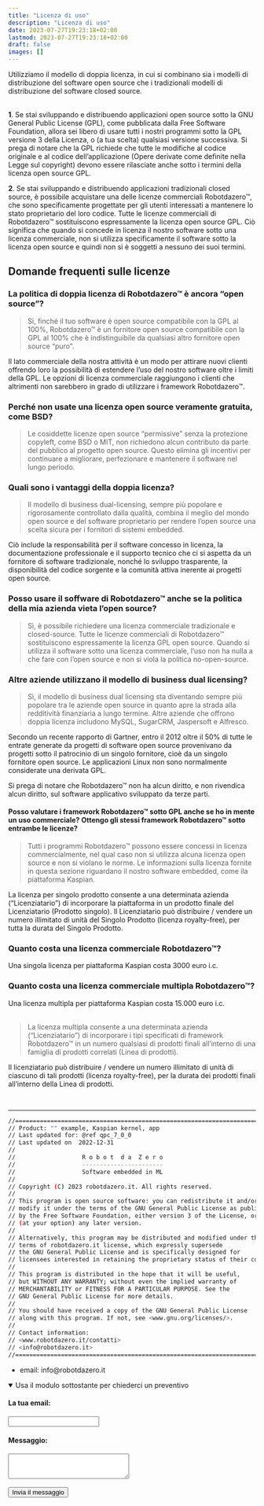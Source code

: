 ```yaml
---
title: "Licenza di uso"
description: "Licenza di uso"
date: 2023-07-27T19:23:18+02:00
lastmod: 2023-07-27T19:23:18+02:00
draft: false
images: []
---
```




<div class="alert alert-doks d-flexflex-shrink-1" role="alert">
Utilizziamo il modello di doppia licenza, in cui si combinano sia i modelli di distribuzione del software open source che i tradizionali modelli di distribuzione del software closed source.
</div>

<br>

**1**. Se stai sviluppando e distribuendo applicazioni open source sotto la GNU General Public License (GPL), come pubblicata dalla Free Software Foundation, allora sei libero di usare tutti i nostri programmi sotto la GPL versione 3 della Licenza, o (a tua scelta) qualsiasi versione successiva. Si prega di notare che la GPL richiede che tutte le modifiche al codice originale e al codice dell’applicazione (Opere derivate come definite nella Legge sul copyright) devono essere rilasciate anche sotto i termini della licenza open source GPL.

**2**. Se stai sviluppando e distribuendo applicazioni tradizionali closed source, è possibile acquistare una delle licenze commerciali Robotdazero™, che sono specificamente progettate per gli utenti interessati a mantenere lo stato proprietario del loro codice. Tutte le licenze commerciali di Robotdazero™ sostituiscono espressamente la licenza open source GPL. Ciò significa che quando si concede in licenza il nostro software sotto una licenza commerciale, non si utilizza specificamente il software sotto la licenza open source e quindi non si è soggetti a nessuno dei suoi termini.


## Domande frequenti sulle licenze

### La politica di doppia licenza di Robotdazero™ è ancora “open source”?

> Sì, finché il tuo software è open source compatibile con la GPL al 100%, Robotdazero™ è un fornitore open source compatibile con la GPL al 100% che è indistinguibile da qualsiasi altro fornitore open source “puro”.

Il lato commerciale della nostra attività è un modo per attirare nuovi clienti offrendo loro la possibilità di estendere l’uso del nostro software oltre i limiti della GPL. Le opzioni di licenza commerciale raggiungono i clienti che altrimenti non sarebbero in grado di utilizzare i framework Robotdazero™.

### Perché non usate una licenza open source veramente gratuita, come BSD?

> Le cosiddette licenze open source “permissive” senza la protezione copyleft, come BSD o MIT, non richiedono alcun contributo da parte del pubblico al progetto open source. Questo elimina gli incentivi per continuare a migliorare, perfezionare e mantenere il software nel lungo periodo. 

### Quali sono i vantaggi della doppia licenza?

> Il modello di business dual-licensing, sempre più popolare e rigorosamente controllato dalla qualità, combina il meglio del mondo open source e del software proprietario per rendere l’open source una scelta sicura per i fornitori di sistemi embedded. 

Ciò include la responsabilità per il software concesso in licenza, la documentazione professionale e il supporto tecnico che ci si aspetta da un fornitore di software tradizionale, nonché lo sviluppo trasparente, la disponibilità del codice sorgente e la comunità attiva inerente ai progetti open source.


### Posso usare il soffware di Robotdazero™ anche se la politica della mia azienda vieta l’open source?

> Sì, è possibile richiedere una licenza commerciale tradizionale e closed-source. Tutte le licenze commerciali di Robotdazero™ sostituiscono espressamente la licenza GPL open source. Quando si utilizza il software sotto una licenza commerciale, l’uso non ha nulla a che fare con l’open source e non si viola la politica no-open-source. 

### Altre aziende utilizzano il modello di business dual licensing? 

> Sì, il modello di business dual licensing sta diventando sempre più popolare tra le aziende open source in quanto apre la strada alla redditività finanziaria a lungo termine. Altre aziende che offrono doppia licenza includono MySQL, SugarCRM, Jaspersoft e Alfresco. 

Secondo un recente rapporto di Gartner, entro il 2012 oltre il 50% di tutte le entrate generate da progetti di software open source provenivano da progetti sotto il patrocinio di un singolo fornitore, cioè da un singolo fornitore open source. Le applicazioni Linux non sono normalmente considerate una derivata GPL. 

<div class="alert alert-doks d-flexflex-shrink-1" role="alert">
Si prega di notare che Robotdazero™ non ha alcun diritto, e non rivendica alcun diritto, sul software applicativo sviluppato da terze parti.
</div>

#### Posso valutare i framework Robotdazero™ sotto GPL anche se ho in mente un uso commerciale?  Ottengo gli stessi framework Robotdazero™ sotto entrambe le licenze?  

> Tutti i programmi Robotdazero™ possono essere concessi in licenza commercialmente, nel qual caso non si utilizza alcuna licenza open source e non si violano le norme. Le informazioni sulla licenza fornite in questa sezione riguardano il nostro software embedded, come ila piattaforma Kaspian. 

La licenza per singolo prodotto consente a una determinata azienda (“Licenziatario”) di incorporare la piattaforma in un prodotto finale del Licenziatario (Prodotto singolo). Il Licenziatario può distribuire / vendere un numero illimitato di unità del Singolo Prodotto (licenza royalty-free), per tutta la durata del Singolo Prodotto. 


### Quanto costa una licenza commerciale Robotdazero™?
<div class="alert alert-doks d-flexflex-shrink-1" role="alert">
Una singola licenza per piattaforma Kaspian costa 3000 euro i.c.
</div>

### Quanto costa una licenza commerciale multipla Robotdazero™?
<div class="alert alert-doks d-flexflex-shrink-1" role="alert">
Una licenza multipla per piattaforma Kaspian costa 15.000 euro i.c.
</div>

<br>

> La licenza multipla consente a una determinata azienda (“Licenziatario”) di incorporare i tipi specificati di framework Robotdazero™ in un numero qualsiasi di prodotti finali all’interno di una famiglia di prodotti correlati (Linea di prodotti). 

Il licenziatario può distribuire / vendere un numero illimitato di unità di ciascuno di tali prodotti (licenza royalty-free), per la durata dei prodotti finali all’interno della Linea di prodotti.

<br>
<hr>

```bash
//============================================================================
// Product: "" example, Kaspian kernel, app
// Last updated for: @ref qpc_7_0_0
// Last updated on  2022-12-31
//
//                   R o b o t  d a  Z e r o
//                   -----------------------
//                   Software embedded in ML
//
// Copyright (C) 2023 robotdazero.it. All rights reserved.
//
// This program is open source software: you can redistribute it and/or
// modify it under the terms of the GNU General Public License as published
// by the Free Software Foundation, either version 3 of the License, or
// (at your option) any later version.
//
// Alternatively, this program may be distributed and modified under the
// terms of robotdazero.it license, which expressly supersede
// the GNU General Public License and is specifically designed for
// licensees interested in retaining the proprietary status of their code.
//
// This program is distributed in the hope that it will be useful,
// but WITHOUT ANY WARRANTY; without even the implied warranty of
// MERCHANTABILITY or FITNESS FOR A PARTICULAR PURPOSE. See the
// GNU General Public License for more details.
//
// You should have received a copy of the GNU General Public License
// along with this program. If not, see <www.gnu.org/licenses/>.
//
// Contact information:
// <www.robotdazero.it/contatti>
// <info@robotdazero.it>
//============================================================================
```


<ul>
<li>email: info@robotdazero.it</li>
</ul>

<details open="">
  <summary>Usa il modulo sottostante per chiederci un preventivo</summary>

<form action="https://formspree.io/f/xyybpbln" method="POST">
<input type="hidden" name="_language" value="it"/>
  <label>
    <h4>La tua email:</h4>
    <input type="email" name="email">
  </label>
  <br>
  <label>
    <h4>Messaggio:</h4>
    <textarea cols="28" rows="3"  name="message"></textarea>
  </label>
  <br>
  <br>
  <button class="btn btn-primary btn-lg px-4 mb-2" type="submit">Invia il messaggio</button>
</form>

</details>
